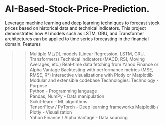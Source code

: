 # AI-Based-Stock-Price-Prediction.
Leverage machine learning and deep learning techniques to forecast stock prices based on historical data and technical indicators. This project demonstrates how AI models such as LSTM, GRU, and Transformer architectures can be applied to time series forecasting in the financial domain.
Features
 >> Multiple ML/DL models (Linear Regression, LSTM, GRU, Transformers)
 >> Technical indicators (MACD, RSI, Moving Averages, etc.)
 >> Real-time data fetching from Yahoo Finance or Alpha Vantage
 >> Backtesting with performance metrics (MSE, RMSE, R²)
 >> Interactive visualizations with Plotly or Matplotlib
 >> Modular and extensible codebase
Technologies:
 Technology                    -   Purpose                  
 Python                        -   Programming language     
 Pandas, NumPy                 -   Data manipulation        
 Scikit-learn                  -   ML algorithms            
 TensorFlow / PyTorch          -   Deep learning frameworks 
 Matplotlib / Plotly           -   Visualization            
 Yahoo Finance / Alpha Vantage -   Data sourcing            


